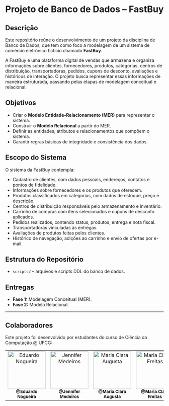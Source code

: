 # Projeto de Banco de Dados – FastBuy

## Descrição
Este repositório reúne o desenvolvimento de um projeto da disciplina de Banco de Dados, que tem como foco a modelagem de um sistema de comércio eletrônico fictício chamado **FastBuy**.  

A FastBuy é uma plataforma digital de vendas que armazena e organiza informações sobre clientes, fornecedores, produtos, categorias, centros de distribuição, transportadoras, pedidos, cupons de desconto, avaliações e históricos de interação. O projeto busca representar essas informações de maneira estruturada, passando pelas etapas de modelagem conceitual e relacional.  

## Objetivos
- Criar o **Modelo Entidade-Relacionamento (MER)** para representar o sistema.  
- Construir o **Modelo Relacional** a partir do MER.  
- Definir as entidades, atributos e relacionamentos que compõem o sistema.  
- Garantir regras básicas de integridade e consistência dos dados.  

## Escopo do Sistema
O sistema da FastBuy contempla:  
- Cadastro de clientes, com dados pessoais, endereços, contatos e pontos de fidelidade.  
- Informações sobre fornecedores e os produtos que oferecem.  
- Produtos classificados em categorias, com dados de estoque, preço e descrição.  
- Centros de distribuição responsáveis pelo armazenamento e inventário.  
- Carrinho de compras com itens selecionados e cupons de desconto aplicados.  
- Pedidos realizados, contendo status, produtos, entrega e nota fiscal.  
- Transportadoras vinculadas às entregas.  
- Avaliações de produtos feitas pelos clientes.  
- Histórico de navegação, adições ao carrinho e envio de ofertas por e-mail.  

## Estrutura do Repositório
- `scripts/` – arquivos e scripts DDL do banco de dados.  

## Entregas
- **Fase 1:** Modelagem Conceitual (MER).  
- **Fase 2:** Modelo Relacional.  

---

## Colaboradores

Este projeto foi desenvolvido por estudantes do curso de Ciência da Computação @ UFCG:


<table>
  <tr>
    <td align="center">
      <a href="https://github.com/eduardonsm">
        <img src="https://github.com/eduardonsm.png" width="120px;" alt="Eduardo Nogueira"/>
        <br />
        <sub><b>@Eduardo Nogueira</b></sub>
      </a>
    </td>
    <td align="center">
      <a href="https://github.com/jennifermedeiross">
        <img src="https://github.com/jennifermedeiross.png" width="120px;" alt="Jennifer Medeiros"/>
        <br />
        <sub><b>@Jennifer Medeiros</b></sub>
      </a>
    </td>
    <td align="center">
      <a href="https://github.com/claraugusta">
        <img src="https://github.com/claraugusta.png" width="120px;" alt="Maria Clara Augusta"/>
        <br />
        <sub><b>@Maria Clara Augusta</b></sub>
      </a>
    </td>
    <td align="center">
      <a href="https://github.com/maria-clara-ferreira-freitas">
        <img src="https://github.com/maria-clara-ferreira-freitas.png" width="120px;" alt="Maria Clara Freitas"/>
        <br />
        <sub><b>@Maria Clara Freitas</b></sub>
      </a>
    </td>
    <td align="center">
      <a href="https://github.com/OscarRodrigues-83">
        <img src="https://github.com/OscarRodrigues-83.png" width="120px;" alt="Oscar Rodrigues"/>
        <br />
        <sub><b>@Oscar Rodrigues</b></sub>
      </a>
    </td>
  </tr>
</table>

